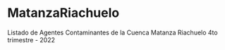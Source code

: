 # MatanzaRiachuelo
Listado de Agentes Contaminantes de la Cuenca Matanza Riachuelo 4to trimestre - 2022
